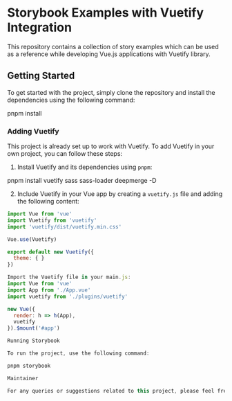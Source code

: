 # Storybook Examples with Vuetify Integration

This repository contains a collection of story examples which can be used as a reference while developing Vue.js applications with Vuetify library.

## Getting Started

To get started with the project, simply clone the repository and install the dependencies using the following command:


pnpm install


### Adding Vuetify

This project is already set up to work with Vuetify. To add Vuetify in your own project, you can follow these steps:

1. Install Vuetify and its dependencies using `pnpm`:


pnpm install vuetify sass sass-loader deepmerge -D


2. Include Vuetify in your Vue app by creating a `vuetify.js` file and adding the following content:

```javascript
import Vue from 'vue'
import Vuetify from 'vuetify'
import 'vuetify/dist/vuetify.min.css'

Vue.use(Vuetify)

export default new Vuetify({
  theme: { }
})

Import the Vuetify file in your main.js:
import Vue from 'vue'
import App from './App.vue'
import vuetify from './plugins/vuetify'

new Vue({
  render: h => h(App),
  vuetify
}).$mount('#app')

Running Storybook

To run the project, use the following command:

pnpm storybook

Maintainer

For any queries or suggestions related to this project, please feel free to reach out to the maintainer at javachakir@gmail.com. ```